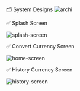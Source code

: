 🗂️ System Designs
![archi](https://github.com/ibrahimalfalah/currency_converter/assets/76217277/99668423-0503-44ae-8907-4be720bed9d2)

:white_check_mark: Splash Screen

![splash-screen](https://github.com/ibrahimalfalah/currency_converter/assets/76217277/2b7b391c-f96a-445f-84c7-aaeef0386aa3)

:white_check_mark: Convert Currency Screen

![home-screen](https://github.com/ibrahimalfalah/currency_converter/assets/76217277/d131614d-0481-440a-87d0-6c2bcd5e1fd6)

:white_check_mark: History Currency Screen

![history-screen](https://github.com/ibrahimalfalah/currency_converter/assets/76217277/92cb75bd-1820-4323-a9ae-d37afcd329de)
